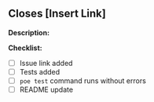 ## Closes [Insert Link]

**Description:**

**Checklist:**
- [ ] Issue link added
- [ ] Tests added
- [ ] `poe test` command runs without errors
- [ ] README update 
